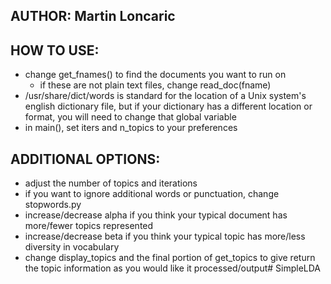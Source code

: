 AUTHOR: Martin Loncaric
---------------------

HOW TO USE:
-----------
  *  change get_fnames() to find the documents you want to run on
        * if these are not plain text files, change read_doc(fname)
  * /usr/share/dict/words is standard for the location of a Unix system's
        english dictionary file, but if your dictionary has a different location
        or format, you will need to change that global variable
  * in main(), set iters and n_topics to your preferences

ADDITIONAL OPTIONS:
-------------------
  *  adjust the number of topics and iterations
  *  if you want to ignore additional words or punctuation, change stopwords.py
  *  increase/decrease alpha if you think your typical document has more/fewer
        topics represented
  *  increase/decrease beta if you think your typical topic has more/less
        diversity in vocabulary
  *  change display_topics and the final portion of get_topics to give return
        the topic information as you would like it processed/output# SimpleLDA
